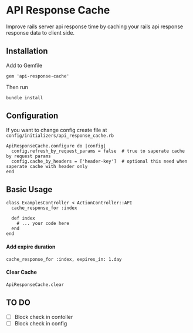 # API Response Cache
Improve rails server api response time by caching your rails api response response data to client side.

## Installation
Add to Gemfile
```
gem 'api-response-cache'
```
Then run
```
bundle install
```

## Configuration
If you want to change config create file at ```config/initializers/api_response_cache.rb```
```
ApiResponseCache.configure do |config|
  config.refresh_by_request_params = false  # true to saperate cache by request params
  config.cache_by_headers = ['header-key']  # optional this need when saperate cache with header only
end
```

## Basic Usage
```
class ExamplesController < ActionController::API
  cache_response_for :index

  def index
    # ... your code here
  end
end
```
#### Add expire duration
```
cache_response_for :index, expires_in: 1.day
```

#### Clear Cache
```
ApiResponseCache.clear
```



## TO DO
- [ ] Block check in contoller
- [ ] Block check in config
